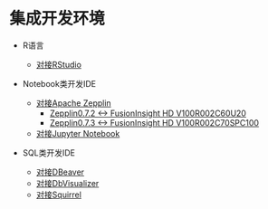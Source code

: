 <!-- ex_nonav -->

# 集成开发环境

* R语言
  * [对接RStudio](Using_RStudio_with_FusionInsight.md)


* Notebook类开发IDE
  * [对接Apache Zepplin](Using_Zeppelin_with_FusionInsight_HD.md)
    * [Zepplin0.7.2 <-> FusionInsight HD V100R002C60U20](Using_Zeppelin_0.7.2_with_FusionInsight_HD_C60U20.md)
    * [Zepplin0.7.3 <-> FusionInsight HD V100R002C70SPC100](Using_Zeppelin_0.7.3_with_FusionInsight_HD_C70SPC100.md)
  * [对接Jupyter Notebook](Using_Jupyter_Notebook_with_FusionInsight.md)


* SQL类开发IDE
  * [对接DBeaver](Using_DBeaver_with_FusionInsight.md)
  * [对接DbVisualizer](Using_DbVisualizer_with_FusionInsight.md)
  * [对接Squirrel](Using_Squirrel_with_FusionInsight.md)

